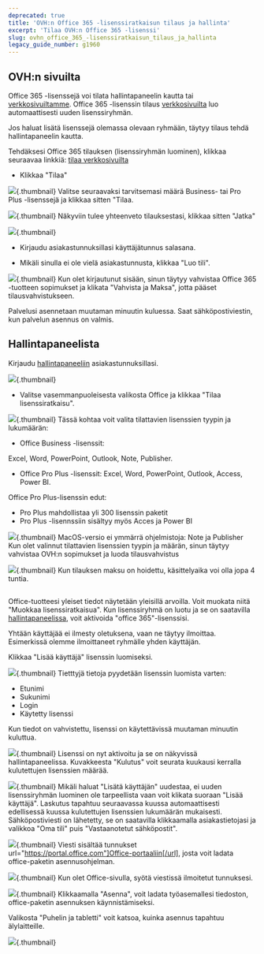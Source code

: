 ```yaml
---
deprecated: true
title: 'OVH:n Office 365 -lisenssiratkaisun tilaus ja hallinta'
excerpt: 'Tilaa OVH:n Office 365 -lisenssi'
slug: ovhn_office_365_-lisenssiratkaisun_tilaus_ja_hallinta
legacy_guide_number: g1960
---
```



## OVH:n sivuilta
Office 365 -lisenssejä voi tilata hallintapaneelin kautta tai [verkkosivuiltamme](https://www.ovh-hosting.fi/office-365-business/).
Office 365 -lisenssin tilaus [verkkosivuilta](https://www.ovh-hosting.fi/office-365-business/) luo automaattisesti uuden lisenssiryhmän.

Jos haluat lisätä lisenssejä olemassa olevaan ryhmään, täytyy tilaus tehdä hallintapaneelin kautta.

Tehdäksesi Office 365 tilauksen (lisenssiryhmän luominen), klikkaa seuraavaa linkkiä: [tilaa verkkosivuilta](https://www.ovh-hosting.fi/office-365-business/)


- Klikkaa "Tilaa"



![](images/img_4181.jpg){.thumbnail}
Valitse seuraavaksi tarvitsemasi määrä Business- tai Pro Plus -lisenssejä ja klikkaa sitten "Tilaa.

![](images/img_4183.jpg){.thumbnail}
Näkyviin tulee yhteenveto tilauksestasi, klikkaa sitten "Jatka"

![](images/img_4184.jpg){.thumbnail}

- Kirjaudu asiakastunnuksillasi käyttäjätunnus salasana.

- Mikäli sinulla ei ole vielä asiakastunnusta, klikkaa "Luo tili".



![](images/img_4185.jpg){.thumbnail}
Kun olet kirjautunut sisään, sinun täytyy vahvistaa  Office 365 -tuotteen sopimukset ja klikata "Vahvista ja Maksa", jotta pääset tilausvahvistukseen.

Palvelusi asennetaan muutaman minuutin kuluessa. Saat sähköpostiviestin, kun palvelun asennus on valmis.


## Hallintapaneelista
Kirjaudu
[hallintapaneeliin](https://www.ovh.com/manager/web) asiakastunnuksillasi.

![](images/img_3073.jpg){.thumbnail}

- Valitse vasemmanpuoleisesta valikosta Office ja klikkaa "Tilaa lisenssiratkaisu".



![](images/img_3074.jpg){.thumbnail}
Tässä kohtaa voit valita tilattavien lisenssien tyypin ja lukumäärän:


- Office Business -lisenssit:

Excel, Word, PowerPoint, Outlook, Note, Publisher.


- Office Pro Plus -lisenssit: Excel, Word, PowerPoint, Outlook, Access, Power BI.

Office Pro Plus-lisenssin edut:

- Pro Plus mahdollistaa yli 300 lisenssin paketit
- Pro Plus -lisennssiin sisältyy myös Acces ja Power BI



![](images/img_3076.jpg){.thumbnail}
MacOS-versio ei ymmärrä ohjelmistoja: Note ja Publisher
Kun olet valinnut tilattavien lisenssien tyypin ja määrän, sinun täytyy vahvistaa OVH:n sopimukset ja luoda tilausvahvistus

![](images/img_3077.jpg){.thumbnail}
Kun tilauksen maksu on hoidettu, käsittelyaika voi olla jopa 4 tuntia.


## 
Office-tuotteesi yleiset tiedot näytetään yleisillä arvoilla. Voit muokata niitä "Muokkaa lisenssiratkaisua".
Kun lisenssiryhmä on luotu ja se on saatavilla [hallintapaneelissa](https://www.ovh.com/manager/web), voit aktivoida "office 365"-lisenssisi.


Yhtään käyttäjää ei ilmesty oletuksena, vaan ne täytyy ilmoittaa. Esimerkissä olemme ilmoittaneet ryhmälle yhden käyttäjän.

Klikkaa "Lisää käyttäjä" lisenssin luomiseksi.

![](images/img_3084.jpg){.thumbnail}
Tietttyjä tietoja pyydetään lisenssin luomista varten:


- Etunimi
- Sukunimi
- Login
- Käytetty lisenssi


Kun tiedot on vahvistettu, lisenssi on käytettävissä muutaman minuutin kuluttua.

![](images/img_3085.jpg){.thumbnail}
Lisenssi on nyt aktivoitu ja se on näkyvissä hallintapaneelissa.
Kuvakkeesta "Kulutus" voit seurata kuukausi kerralla kulutettujen lisenssien määrää.

![](images/img_3086.jpg){.thumbnail}
Mikäli haluat "Lisätä käyttäjän" uudestaa, ei uuden lisenssiryhmän luominen ole tarpeellista vaan voit klikata suoraan "Lisää käyttäjä". Laskutus tapahtuu seuraavassa kuussa automaattisesti edellisessä kuussa kulutettujen lisenssien lukumäärän mukaisesti.
Sähköpostiviesti on lähetetty, se on saatavilla klikkaamalla asiakastietojasi ja valikkoa "Oma tili" puis "Vastaanotetut sähköpostit".

![](images/img_3784.jpg){.thumbnail}
Viesti sisältää tunnukset url="https://portal.office.com"]Office-portaaliin[/url], josta voit ladata office-paketin asennusohjelman.

![](images/img_3089.jpg){.thumbnail}
Kun olet Office-sivulla, syötä viestissä ilmoitetut tunnuksesi.

![](images/img_3090.jpg){.thumbnail}
Klikkaamalla 
"Asenna", voit ladata työasemallesi tiedoston, office-paketin asennuksen käynnistämiseksi.

Valikosta "Puhelin ja tabletti" voit katsoa, kuinka asennus tapahtuu älylaitteille.

![](images/img_3092.jpg){.thumbnail}

